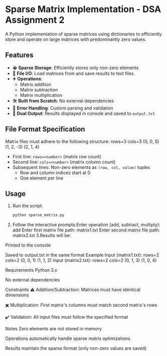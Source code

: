 # Sparse Matrix Implementation - DSA Assignment 2

A Python implementation of sparse matrices using dictionaries to efficiently store and operate on large matrices with predominantly zero values.

## Features

- � **Sparse Storage**: Efficiently stores only non-zero elements
- 📂 **File I/O**: Load matrices from and save results to text files
- ➕ **Operations**: 
  - Matrix addition
  - Matrix subtraction
  - Matrix multiplication
- 🛠 **Built from Scratch**: No external dependencies
- 🚨 **Error Handling**: Custom parsing and validation
- 📝 **Dual Output**: Results displayed in console and saved to `output.txt`

## File Format Specification

Matrix files must adhere to the following structure:
rows=3
cols=3
(0, 0, 5)
(1, 2, -3)
(2, 1, 4)

- First line: `rows=<number>` (matrix row count)
- Second line: `cols=<number>` (matrix column count)
- Subsequent lines: Non-zero elements as `(row, col, value)` tuples
  - Row and column indices start at 0
  - One element per line

## Usage

1. Run the script:
   ```bash
   python sparse_matrix.py
2. Follow the interactive prompts:Enter operation (add, subtract, multiply): add
Enter first matrix file path: matrix1.txt
Enter second matrix file path: matrix2.txt
3.Results will be:

Printed to the console

Saved to output.txt in the same format
Example
Input (matrix1.txt):
rows=2
cols=2
(0, 0, 1)
(1, 1, 2)
Input (matrix2.txt):
rows=2
cols=2
(0, 1, 3)
(1, 0, 4)

Requirements
Python 3.x

No external dependencies

Constraints
⚠️ Addition/Subtraction: Matrices must have identical dimensions

✖️ Multiplication: First matrix's columns must match second matrix's rows

✔️ Validation: All input files must follow the specified format

Notes
Zero elements are not stored in memory

Operations automatically handle sparse matrix optimizations

Results maintain the sparse format (only non-zero values are saved)
